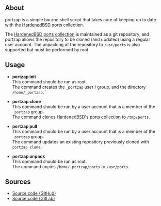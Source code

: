 ## About

portzap is a simple bourne shell script that takes care of keeping up to
date with the [HardenedBSD](https://hardenedbsd.org) ports collection.

The
[HardenedBSD ports collection](https://git.hardenedbsd.org/hardenedbsd/ports.git)
is maintained as a git repository, and portzap allows the repository to be cloned
(and updated) using a regular user account. The unpacking of the repository to
`/usr/ports` is also supported but must be performed by root.

## Usage

* **portzap init** <br>
  This command should be run as root. <br>
  The command creates the `_portzap` user / group, and the directory `/home/_portzap`.
  `
* **portzap clone** <br>
  This command should be run by a user account that is a member of the `_portzap` group. <br>
  The command clones HardenedBSD's ports collection to `/tmp/ports`.


* **portzap pull** <br>
  This command should be run by a user account that is a member of the `_portzap` group. <br>
  The command updates an existing repository previously cloned with `portzap clone`.

* **portzap unpack** <br>
  This command should be run as root. <br>
  The command copies `/home/_portzap/ports` to `/usr/ports`.

## Sources

* [Source code (GitHub)](https://github.com/0x1eef/portzap)
* [Source code (GitLab)](https://gitlab.com/0x1eef/portzap)
